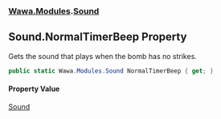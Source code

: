 ### [Wawa.Modules](Wawa.Modules.md 'Wawa.Modules').[Sound](Sound.md 'Wawa.Modules.Sound')

## Sound.NormalTimerBeep Property

Gets the sound that plays when the bomb has no strikes.

```csharp
public static Wawa.Modules.Sound NormalTimerBeep { get; }
```

#### Property Value
[Sound](Sound.md 'Wawa.Modules.Sound')